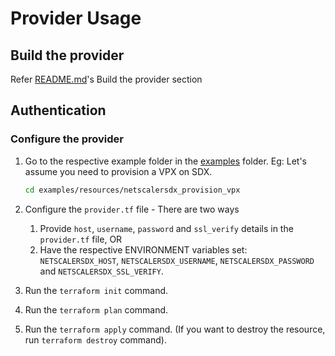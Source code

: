 # Provider Usage

## Build the provider

Refer [README.md](./README.md)'s Build the provider section

## Authentication

### Configure the provider

1. Go to the respective example folder in the [examples](./examples) folder.
   Eg: Let's assume you need to provision a VPX on SDX.

   ```sh
   cd examples/resources/netscalersdx_provision_vpx
   ```

2. Configure the `provider.tf` file - There are two ways
   1. Provide `host`, `username`, `password` and `ssl_verify` details in the `provider.tf` file, OR
   2. Have the respective ENVIRONMENT variables set: `NETSCALERSDX_HOST`, `NETSCALERSDX_USERNAME`, `NETSCALERSDX_PASSWORD` and `NETSCALERSDX_SSL_VERIFY`.

3. Run the `terraform init` command.
4. Run the `terraform plan` command.
5. Run the `terraform apply` command. (If you want to destroy the resource, run `terraform destroy` command).
